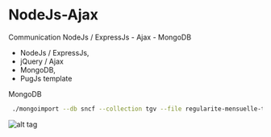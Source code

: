 # NodeJs-Ajax
Communication NodeJs / ExpressJs  - Ajax - MongoDB 

 - NodeJs / ExpressJs, 
 - jQuery / Ajax
 - MongoDB, 
 - PugJs template
 

MongoDB
```sh
 ./mongoimport --db sncf --collection tgv --file regularite-mensuelle-tgv.json --jsonArray 
```


![alt tag](http://romeo.lascoux.fr/git/nodejs-ajax-git.jpg) 
